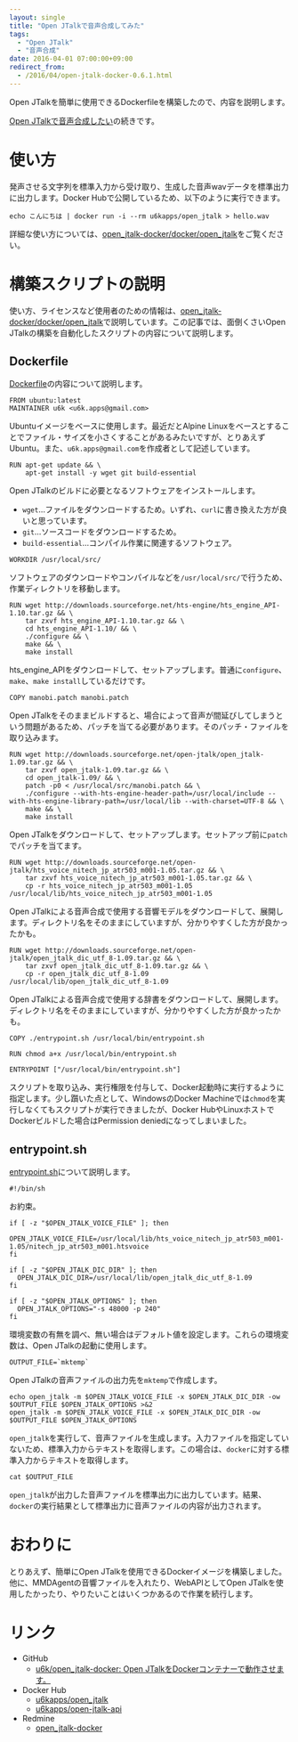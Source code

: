 ```yaml
---
layout: single
title: "Open JTalkで音声合成してみた"
tags:
  - "Open JTalk"
  - "音声合成"
date: 2016-04-01 07:00:00+09:00
redirect_from:
  - /2016/04/open-jtalk-docker-0.6.1.html
---
```


Open JTalkを簡単に使用できるDockerfileを構築したので、内容を説明します。

<!-- more -->

[Open JTalkで音声合成したい](http://blog.u6k.me/2016/03/open-jtalk-docker.html)の続きです。

# 使い方

発声させる文字列を標準入力から受け取り、生成した音声wavデータを標準出力に出力します。Docker Hubで公開しているため、以下のように実行できます。

```
echo こんにちは | docker run -i --rm u6kapps/open_jtalk > hello.wav
```

詳細な使い方については、[open_jtalk-docker/docker/open_jtalk](https://github.com/u6k/open_jtalk-docker/tree/master/docker/open_jtalk)をご覧ください。

# 構築スクリプトの説明

使い方、ライセンスなど使用者のための情報は、[open_jtalk-docker/docker/open_jtalk](https://github.com/u6k/open_jtalk-docker/tree/master/docker/open_jtalk)で説明しています。この記事では、面倒くさいOpen JTalkの構築を自動化したスクリプトの内容について説明します。

## Dockerfile

[Dockerfile](https://github.com/u6k/open_jtalk-docker/blob/master/docker/open_jtalk/Dockerfile)の内容について説明します。

```
FROM ubuntu:latest
MAINTAINER u6k <u6k.apps@gmail.com>
```

Ubuntuイメージをベースに使用します。最近だとAlpine Linuxをベースとすることでファイル・サイズを小さくすることがあるみたいですが、とりあえずUbuntu。また、`u6k.apps@gmail.com`を作成者として記述しています。

```
RUN apt-get update && \
    apt-get install -y wget git build-essential
```

Open JTalkのビルドに必要となるソフトウェアをインストールします。

* `wget`…ファイルをダウンロードするため。いずれ、`curl`に書き換えた方が良いと思っています。
* `git`…ソースコードをダウンロードするため。
* `build-essential`…コンパイル作業に関連するソフトウェア。

```
WORKDIR /usr/local/src/
```

ソフトウェアのダウンロードやコンパイルなどを`/usr/local/src/`で行うため、作業ディレクトリを移動します。

```
RUN wget http://downloads.sourceforge.net/hts-engine/hts_engine_API-1.10.tar.gz && \
    tar zxvf hts_engine_API-1.10.tar.gz && \
    cd hts_engine_API-1.10/ && \
    ./configure && \
    make && \
    make install
```

hts_engine_APIをダウンロードして、セットアップします。普通に`configure`、`make`、`make install`しているだけです。

```
COPY manobi.patch manobi.patch
```

Open JTalkをそのままビルドすると、場合によって音声が間延びしてしまうという問題があるため、パッチを当てる必要があります。そのパッチ・ファイルを取り込みます。

```
RUN wget http://downloads.sourceforge.net/open-jtalk/open_jtalk-1.09.tar.gz && \
    tar zxvf open_jtalk-1.09.tar.gz && \
    cd open_jtalk-1.09/ && \
    patch -p0 < /usr/local/src/manobi.patch && \
    ./configure --with-hts-engine-header-path=/usr/local/include --with-hts-engine-library-path=/usr/local/lib --with-charset=UTF-8 && \
    make && \
    make install
```

Open JTalkをダウンロードして、セットアップします。セットアップ前に`patch`でパッチを当てます。

```
RUN wget http://downloads.sourceforge.net/open-jtalk/hts_voice_nitech_jp_atr503_m001-1.05.tar.gz && \
    tar zxvf hts_voice_nitech_jp_atr503_m001-1.05.tar.gz && \
    cp -r hts_voice_nitech_jp_atr503_m001-1.05 /usr/local/lib/hts_voice_nitech_jp_atr503_m001-1.05
```

Open JTalkによる音声合成で使用する音響モデルをダウンロードして、展開します。ディレクトリ名をそのままにしていますが、分かりやすくした方が良かったかも。

```
RUN wget http://downloads.sourceforge.net/open-jtalk/open_jtalk_dic_utf_8-1.09.tar.gz && \
    tar zxvf open_jtalk_dic_utf_8-1.09.tar.gz && \
    cp -r open_jtalk_dic_utf_8-1.09 /usr/local/lib/open_jtalk_dic_utf_8-1.09
```

Open JTalkによる音声合成で使用する辞書をダウンロードして、展開します。ディレクトリ名をそのままにしていますが、分かりやすくした方が良かったかも。

```
COPY ./entrypoint.sh /usr/local/bin/entrypoint.sh

RUN chmod a+x /usr/local/bin/entrypoint.sh

ENTRYPOINT ["/usr/local/bin/entrypoint.sh"]
```

スクリプトを取り込み、実行権限を付与して、Docker起動時に実行するように指定します。少し躓いた点として、WindowsのDocker Machineでは`chmod`を実行しなくてもスクリプトが実行できましたが、Docker HubやLinuxホストでDockerビルドした場合はPermission deniedになってしまいました。

## entrypoint.sh

[entrypoint.sh](https://github.com/u6k/open_jtalk-docker/blob/0.6.1/5116/update-version/docker/open_jtalk/entrypoint.sh)について説明します。

```
#!/bin/sh
```

お約束。

```
if [ -z "$OPEN_JTALK_VOICE_FILE" ]; then
  OPEN_JTALK_VOICE_FILE=/usr/local/lib/hts_voice_nitech_jp_atr503_m001-1.05/nitech_jp_atr503_m001.htsvoice
fi

if [ -z "$OPEN_JTALK_DIC_DIR" ]; then
  OPEN_JTALK_DIC_DIR=/usr/local/lib/open_jtalk_dic_utf_8-1.09
fi

if [ -z "$OPEN_JTALK_OPTIONS" ]; then
  OPEN_JTALK_OPTIONS="-s 48000 -p 240"
fi
```

環境変数の有無を調べ、無い場合はデフォルト値を設定します。これらの環境変数は、Open JTalkの起動に使用します。

```
OUTPUT_FILE=`mktemp`
```

Open JTalkの音声ファイルの出力先を`mktemp`で作成します。

```
echo open_jtalk -m $OPEN_JTALK_VOICE_FILE -x $OPEN_JTALK_DIC_DIR -ow $OUTPUT_FILE $OPEN_JTALK_OPTIONS >&2
open_jtalk -m $OPEN_JTALK_VOICE_FILE -x $OPEN_JTALK_DIC_DIR -ow $OUTPUT_FILE $OPEN_JTALK_OPTIONS
```

`open_jtalk`を実行して、音声ファイルを生成します。入力ファイルを指定していないため、標準入力からテキストを取得します。この場合は、`docker`に対する標準入力からテキストを取得します。

```
cat $OUTPUT_FILE
```

`open_jtalk`が出力した音声ファイルを標準出力に出力しています。結果、`docker`の実行結果として標準出力に音声ファイルの内容が出力されます。

# おわりに

とりあえず、簡単にOpen JTalkを使用できるDockerイメージを構築しました。他に、MMDAgentの音響ファイルを入れたり、WebAPIとしてOpen JTalkを使用したかったり、やりたいことはいくつかあるので作業を続行します。

# リンク

* GitHub
    * [u6k/open_jtalk-docker: Open JTalkをDockerコンテナーで動作させます。](https://github.com/u6k/open_jtalk-docker)
* Docker Hub
    * [u6kapps/open_jtalk](https://hub.docker.com/r/u6kapps/open_jtalk/)
    * [u6kapps/open-jtalk-api](https://hub.docker.com/r/u6kapps/open-jtalk-api/)
* Redmine
    * [open_jtalk-docker](https://myredmine-u6kapps.rhcloud.com/projects/openjtalk-docker)

